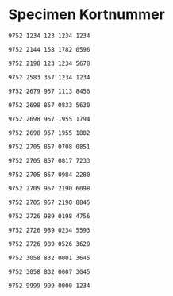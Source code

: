# Specimen Kortnummer


```9752 1234 123 1234 1234```

```9752 2144 158 1782 0596```

```9752 2198 123 1234 5678```

```9752 2583 357 1234 1234```

```9752 2679 957 1113 8456```

```9752 2698 857 0833 5630```

```9752 2698 957 1955 1794```

```9752 2698 957 1955 1802```

```9752 2705 857 0708 0851```

```9752 2705 857 0817 7233```

```9752 2705 857 0984 2280```

```9752 2705 957 2190 6098```

```9752 2705 957 2190 8845```

```9752 2726 989 0198 4756```

```9752 2726 989 0234 5593```

```9752 2726 989 0526 3629```

```9752 3058 832 0001 3645```

```9752 3058 832 0007 3G45```

```9752 9999 999 0000 1234```
